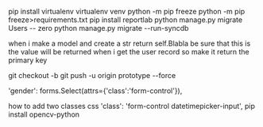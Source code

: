 pip install virtualenv
virtualenv venv
python -m pip freeze
python -m pip freeze>requirements.txt
pip install reportlab
python manage.py migrate Users  -- zero 
python manage.py migrate --run-syncdb  


when i make a model and create a str return self.Blabla be sure that this is the value
will be returned when i get the user record so make it return the primary key


git checkout -b
git push -u origin prototype --force 


'gender': forms.Select(attrs={'class':'form-control'}),

how to add two classes css  'class': 'form-control datetimepicker-input',
pip install opencv-python